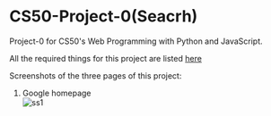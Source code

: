 # CS50-Project-0(Seacrh)
Project-0 for CS50's Web Programming with Python and JavaScript.

All the required things for this project are listed [here](https://cs50.harvard.edu/web/2020/projects/0/search/)

Screenshots of the three pages of this project: <br>

1. Google homepage<br>
![ss1](/../<Screenshots>/image.png?raw=true "Homepage")




